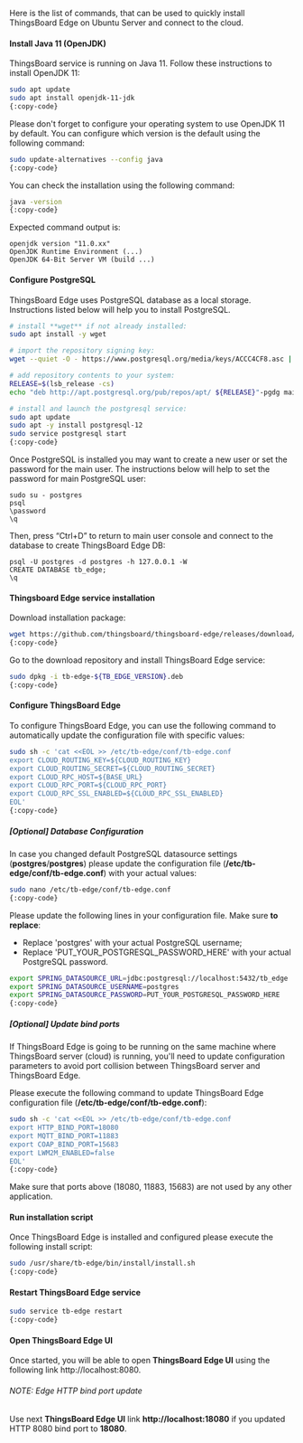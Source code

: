 Here is the list of commands, that can be used to quickly install ThingsBoard Edge on Ubuntu Server and connect to the cloud.

#### Install Java 11 (OpenJDK)
ThingsBoard service is running on Java 11. Follow these instructions to install OpenJDK 11:

```bash
sudo apt update
sudo apt install openjdk-11-jdk
{:copy-code}
```

Please don't forget to configure your operating system to use OpenJDK 11 by default.
You can configure which version is the default using the following command:

```bash
sudo update-alternatives --config java
{:copy-code}
```

You can check the installation using the following command:

```bash
java -version
{:copy-code}
```

Expected command output is:

```text
openjdk version "11.0.xx"
OpenJDK Runtime Environment (...)
OpenJDK 64-Bit Server VM (build ...)
```

#### Configure PostgreSQL
ThingsBoard Edge uses PostgreSQL database as a local storage.
Instructions listed below will help you to install PostgreSQL.

```bash
# install **wget** if not already installed:
sudo apt install -y wget

# import the repository signing key:
wget --quiet -O - https://www.postgresql.org/media/keys/ACCC4CF8.asc | sudo apt-key add -

# add repository contents to your system:
RELEASE=$(lsb_release -cs)
echo "deb http://apt.postgresql.org/pub/repos/apt/ ${RELEASE}"-pgdg main | sudo tee  /etc/apt/sources.list.d/pgdg.list

# install and launch the postgresql service:
sudo apt update
sudo apt -y install postgresql-12
sudo service postgresql start
{:copy-code}
```

Once PostgreSQL is installed you may want to create a new user or set the password for the main user.
The instructions below will help to set the password for main PostgreSQL user:

```text
sudo su - postgres
psql
\password
\q
```

Then, press “Ctrl+D” to return to main user console and connect to the database to create ThingsBoard Edge DB:

```text
psql -U postgres -d postgres -h 127.0.0.1 -W
CREATE DATABASE tb_edge;
\q
```

#### Thingsboard Edge service installation
Download installation package:

```bash
wget https://github.com/thingsboard/thingsboard-edge/releases/download/v${TB_EDGE_VERSION}/tb-edge-${TB_EDGE_VERSION}.deb
{:copy-code}
```

Go to the download repository and install ThingsBoard Edge service:

```bash
sudo dpkg -i tb-edge-${TB_EDGE_VERSION}.deb
{:copy-code}
```

#### Configure ThingsBoard Edge
To configure ThingsBoard Edge, you  can use the following command to automatically update the configuration file with specific values:

```bash
sudo sh -c 'cat <<EOL >> /etc/tb-edge/conf/tb-edge.conf
export CLOUD_ROUTING_KEY=${CLOUD_ROUTING_KEY}
export CLOUD_ROUTING_SECRET=${CLOUD_ROUTING_SECRET}
export CLOUD_RPC_HOST=${BASE_URL}
export CLOUD_RPC_PORT=${CLOUD_RPC_PORT}
export CLOUD_RPC_SSL_ENABLED=${CLOUD_RPC_SSL_ENABLED}
EOL'
{:copy-code}
```

##### [Optional] Database Configuration
In case you changed default PostgreSQL datasource settings (**postgres**/**postgres**) please update the configuration file (**/etc/tb-edge/conf/tb-edge.conf**) with your actual values:

```bash
sudo nano /etc/tb-edge/conf/tb-edge.conf
{:copy-code}
```

Please update the following lines in your configuration file. Make sure **to replace**:
- Replace 'postgres' with your actual PostgreSQL username;
- Replace 'PUT_YOUR_POSTGRESQL_PASSWORD_HERE' with your actual PostgreSQL password.

```bash
export SPRING_DATASOURCE_URL=jdbc:postgresql://localhost:5432/tb_edge
export SPRING_DATASOURCE_USERNAME=postgres
export SPRING_DATASOURCE_PASSWORD=PUT_YOUR_POSTGRESQL_PASSWORD_HERE
{:copy-code}
```

##### [Optional] Update bind ports
If ThingsBoard Edge is going to be running on the same machine where ThingsBoard server (cloud) is running, you'll need to update configuration parameters to avoid port collision between ThingsBoard server and ThingsBoard Edge.

Please execute the following command to update ThingsBoard Edge configuration file (**/etc/tb-edge/conf/tb-edge.conf**):

```bash
sudo sh -c 'cat <<EOL >> /etc/tb-edge/conf/tb-edge.conf
export HTTP_BIND_PORT=18080
export MQTT_BIND_PORT=11883
export COAP_BIND_PORT=15683
export LWM2M_ENABLED=false
EOL'
{:copy-code}
```

Make sure that ports above (18080, 11883, 15683) are not used by any other application.

#### Run installation script

Once ThingsBoard Edge is installed and configured please execute the following install script:

```bash
sudo /usr/share/tb-edge/bin/install/install.sh
{:copy-code}
```

#### Restart ThingsBoard Edge service

```bash
sudo service tb-edge restart
{:copy-code}
```

#### Open ThingsBoard Edge UI

Once started, you will be able to open **ThingsBoard Edge UI** using the following link http://localhost:8080.

###### NOTE: Edge HTTP bind port update

Use next **ThingsBoard Edge UI** link **http://localhost:18080** if you updated HTTP 8080 bind port to **18080**.

